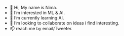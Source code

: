 - 👋 Hi, My name is Nima. 
- 👀 I’m interested in ML & AI.
- 🌱 I’m currently learning AI.
- 💞️ I’m looking to collaborate on ideas i find interesting.
- 📫 reach me by email/Tweeter.

<!---
Pneuma-6/Pneuma-6 is a ✨ special ✨ repository because its `README.md` (this file) appears on your GitHub profile.
You can click the Preview link to take a look at your changes.
--->
